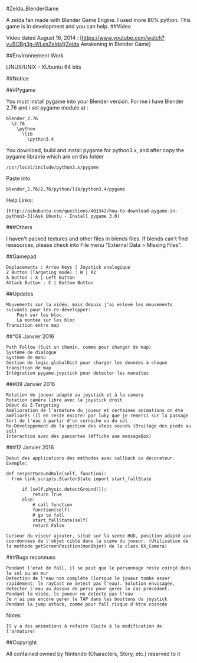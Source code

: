 #Zelda_BlenderGame

A zelda fan made with Blender Game Engine. I used more 80% python. This game is in development and you can help.
##Video

Video dated August 16, 2014 : [https://www.youtube.com/watch?v=BOBg3g-WLesZelda](Zelda Awakening in Blender Game)

##Environnement Work

LINUX/UNIX - XUbuntu 64 bits

##Notice

###Pygame

You must install pygame into your Blender version. For me i have Blender 2.76 and i set pygame module at :
```
blender_2.76
  \2.76
    \python
      \lib
        \python3.4
```

You download, build and install pygame for python3.x, and after copy the pygame librairie which are on this folder
```
/usr/local/include/python3.x/pygame
```

Paste into
```
blender_2.76/2.76/python/lib/python3.4/pygame
```

Help Links:

    [http://askubuntu.com/questions/401342/how-to-download-pygame-in-python3-3](Ask Ubuntu - Install pygame 3.0)

###Others

I haven't packed textures and other files in blends files. If blends can't find ressources, please check into File menu "External Data > Missing Files".

##Gamepad

    Deplacements : Arrow Keys | Joystick analogique
    Z Button (Targeting mode) : W | R2
    A Button : X | Left Button
    Attack Button : C | Bottom Button


##Updates

    Mouvements sur la vidéo, mais depuis j'ai enlevé les mouvements suivants pour les re-développer:
        Push sur les bloc
        La montée sur les bloc
    Transition entre map

##"08 Janvier 2016

    Path Follow (Suit un chemin, comme pour changer de map)
    Système de dialogue
    Système de menu
    Gestion de logic.globalDict pour charger les données à chaque transition de map
    Intégration pygame.joystick pour detecter les manettes

###09 Janvier 2016

    Rotation de joueur adapté au joystick et à la camera
    Rotation caméra libre avec le joystick droit
    Début du Z-Targeting
    Amélioration de l'armature du joueur et certaines animations on été améliorés (il en reste encore) par luky que je remerci sur la passage
    Sort de l'eau à partir d'un corniche ou du sol
    Re-Développement de la gestion des steps sounds (Bruitage des pieds au sol)
    Interaction avec des pancartes (Affiche une messageBox)

###12 Janvier 2016

    Debut des applications des méthodes avec callback ou décorateur. Exemple:

    def respectGroundRule(self, function):
      from link_scripts.StarterState import start_fallState

          if (self.physic.detectGround()):
              return True
          else:
              # call function
              function(self)
              # go to fall
              start_fallState(self)
              return False

    Curseur du viseur ajouter, situé sur la scene HUD, position adapté aux coordonnées de l'objet ciblé dans la scene du joueur. (Utilisation de la methode getScreenPosition(monObjet) de la class KX_Camera)

###Bugs reconnues

    Pendant l'etat de fall, il se peut que le personnage reste coinçé dans le sol ou un mur
    Detection de l'eau non compléte (lorsque le joueur tombe asser rapidement, le rayCast ne detect pas l'eau). Solution envisagée, detecter l'eau au dessus de perso pour gerer le cas précédent.
    Pendant la visée, le joueur ne detecte pas l'eau
    Je n'ai pas encore gerer le TAP dans les bouttons du joystick
    Pendant la jump attack, comme pour fall risque d'être coincée
Notes

    Il y a des animations à refaire (Suite à la modification de l'armature)

##Copyright

All contained owned by Nintendo (Characters, Story, etc.) reserved to it
